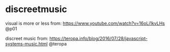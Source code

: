# discreetmusic

visual is more or less from: https://www.youtube.com/watch?v=16oLi1kvLHs @p01


discreet music from: https://teropa.info/blog/2016/07/28/javascript-systems-music.html @teropa
